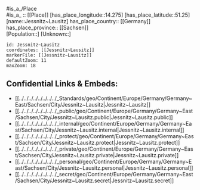 ﻿---
location: [51.25,14.275] 
mapzoom: [7,12] 
mapmarker: city 
type: City
tags:
- geo/City


SpocWebEntityId: 31201
isDeleted: false
confidential: public

---
#is_a_/Place  
#is_a_ :: [[Place]] 
[has_place_longitude::14.275] 
[has_place_latitude::51.25] 
[name::Jessnitz~Lausitz] 
has_place_country:: [[Germany]]  
has_place_province:: [[Sachsen]]  
[Population::] 
[Unknown::] 


```leaflet
id: Jessnitz~Lausitz
coordinates: [[Jessnitz~Lausitz]] 
markerFile: [[Jessnitz~Lausitz]] 
defaultZoom: 11 
maxZoom: 18
```


## Confidential Links & Embeds: 
- [[../../../../../../../../_Standards/geo/Continent/Europe/Germany/Germany~East/Sachsen/City/Jessnitz~Lausitz|Jessnitz~Lausitz]] 
- [[../../../../../../../../_public/geo/Continent/Europe/Germany/Germany~East/Sachsen/City/Jessnitz~Lausitz.public|Jessnitz~Lausitz.public]] 
- [[../../../../../../../../_internal/geo/Continent/Europe/Germany/Germany~East/Sachsen/City/Jessnitz~Lausitz.internal|Jessnitz~Lausitz.internal]] 
- [[../../../../../../../../_protect/geo/Continent/Europe/Germany/Germany~East/Sachsen/City/Jessnitz~Lausitz.protect|Jessnitz~Lausitz.protect]] 
- [[../../../../../../../../_private/geo/Continent/Europe/Germany/Germany~East/Sachsen/City/Jessnitz~Lausitz.private|Jessnitz~Lausitz.private]] 
- [[../../../../../../../../_personal/geo/Continent/Europe/Germany/Germany~East/Sachsen/City/Jessnitz~Lausitz.personal|Jessnitz~Lausitz.personal]] 
- [[../../../../../../../../_secret/geo/Continent/Europe/Germany/Germany~East/Sachsen/City/Jessnitz~Lausitz.secret|Jessnitz~Lausitz.secret]] 
